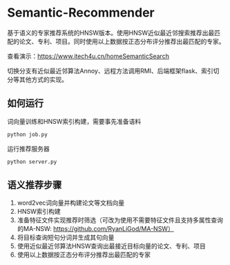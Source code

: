 # Semantic-Recommender

基于语义的专家推荐系统的HNSW版本。使用HNSW近似最近邻搜索推荐出最匹配的论文、专利、项目。同时使用以上数据按正态分布评分推荐出最匹配的专家。

查看演示：https://www.itech4u.cn/homeSemanticSearch

切换分支有近似最近邻算法Annoy、远程方法调用RMI、后端框架flask、索引切分等其他方式的实现。

## 如何运行

词向量训练和HNSW索引构建，需要事先准备语料

```bash
python job.py
```

运行推荐服务器

```bash
python server.py
```

## 语义推荐步骤

1. word2vec词向量并构建论文等文档向量
2. HNSW索引构建
3. 准备特征文件实现推荐时筛选（可改为使用不需要特征文件且支持多属性查询的MA-NSW: https://github.com/RyanLiGod/MA-NSW）
4. 将目标查询短句分词并生成其句向量
5. 使用近似最近邻算法HNSW查询出最接近目标向量的论文、专利、项目
6. 使用以上数据按正态分布评分推荐出最匹配的专家
